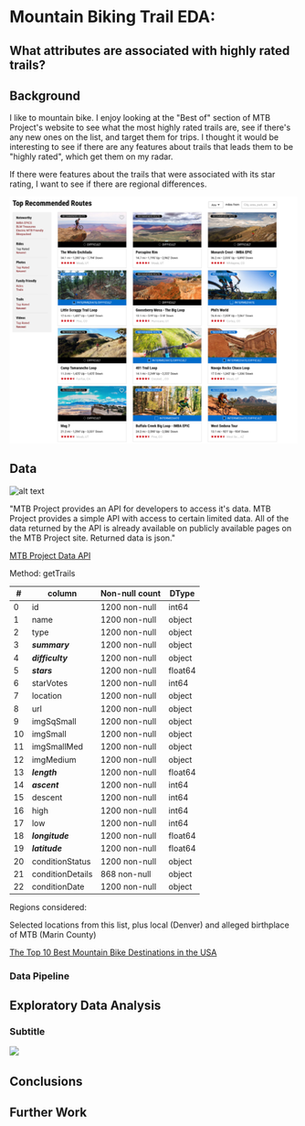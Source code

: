 # Mountain Biking Trail EDA: 
## What attributes are associated with highly rated trails?



## Background

I like to mountain bike. I enjoy looking at the "Best of" section of MTB Project's website to see what the most highly rated trails are, see if there's any new ones on the list, and target them for trips. I thought it would be interesting to see if there are any features about trails that leads them to be "highly rated", which get them on my radar. 

If there were features about the trails that were associated with its star rating, I want to see if there are regional differences.

![alt text](https://raw.githubusercontent.com/jeffbauerle/MTB-Trail-EDA/master/images/top_rated.png)


## Data

![alt text](https://holimont.com/wp-content/uploads/2020/03/mtb_project.png)


"MTB Project provides an API for developers to access it's data. MTB Project provides a simple API with access to certain limited data. All of the data returned by the API is already available on publicly available pages on the MTB Project site. Returned data is json."

[MTB Project Data API](https://www.mtbproject.com/data)

Method: getTrails

|#  | column   | Non-null count  | DType  |
|---|---|---|---|
| 0  | id  |  1200 non-null | int64  |
|  1 | name  | 1200 non-null  |  object |
|  2 | type  |  1200 non-null | object  |
|  3 | ***summary***  |  1200 non-null | object  |
|  4 | ***difficulty***  | 1200 non-null  | object  |
|  5 | ***stars***  | 1200 non-null  | float64  |
|   6| starVotes  |  1200 non-null | int64  |
|   7| location  | 1200 non-null  | object  |
|   8| url  | 1200 non-null  | object  |
|   9|  imgSqSmall | 1200 non-null  | object  |
|   10| imgSmall  | 1200 non-null  | object  |
|   11| imgSmallMed  | 1200 non-null  | object  |
|   12| imgMedium  | 1200 non-null  | object  |
|   13| ***length***  | 1200 non-null  | float64  |
|   14| ***ascent***  | 1200 non-null  | int64  |
|   15| descent  | 1200 non-null  | int64  |
|   16| high  | 1200 non-null  | int64  |
|   17| low  |  1200 non-null | int64  |
|   18| ***longitude***  | 1200 non-null  | float64  |
|   19| ***latitude***  | 1200 non-null  | float64  |
|   20| conditionStatus  | 1200 non-null  | object  |
|   21| conditionDetails  | 868 non-null  | object  |
|   22| conditionDate  | 1200 non-null  | object  |

Regions considered:

Selected locations from this list, plus local (Denver) and alleged birthplace of MTB (Marin County)

[The Top 10 Best Mountain Bike Destinations in the USA](https://www.singletracks.com/mtb-trails/the-top-10-best-mountain-bike-destinations-in-the-usa/)

### Data Pipeline



## Exploratory Data Analysis

### Subtitle

![](src/readme/imgs/2343.jpg)

## Conclusions



## Further Work



